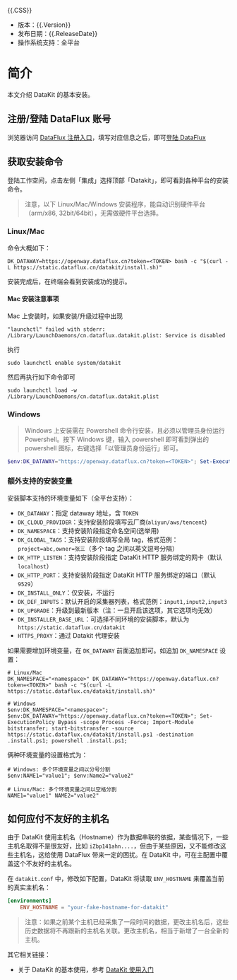 {{.CSS}}

- 版本：{{.Version}}
- 发布日期：{{.ReleaseDate}}
- 操作系统支持：全平台

# 简介

本文介绍 DataKit 的基本安装。

## 注册/登陆 DataFlux 账号

浏览器访问 [DataFlux 注册入口](https://auth.dataflux.cn/redirectpage/register)，填写对应信息之后，即可[登陆 DataFlux](https://console.dataflux.cn/pageloading/login)

## 获取安装命令

登陆工作空间，点击左侧「集成」选择顶部「Datakit」，即可看到各种平台的安装命令。

> 注意，以下 Linux/Mac/Windows 安装程序，能自动识别硬件平台（arm/x86, 32bit/64bit），无需做硬件平台选择。

### Linux/Mac

命令大概如下：

```shell
DK_DATAWAY=https://openway.dataflux.cn?token=<TOKEN> bash -c "$(curl -L https://static.dataflux.cn/datakit/install.sh)"
```

安装完成后，在终端会看到安装成功的提示。

#### Mac 安装注意事项

Mac 上安装时，如果安装/升级过程中出现

```shell
"launchctl" failed with stderr: /Library/LaunchDaemons/cn.dataflux.datakit.plist: Service is disabled
```

执行

```shell
sudo launchctl enable system/datakit
```

然后再执行如下命令即可

```shell
sudo launchctl load -w /Library/LaunchDaemons/cn.dataflux.datakit.plist
```

### Windows

> Windows 上安装需在 Powershell 命令行安装，且必须以管理员身份运行 Powershell。按下 Windows 键，输入 powershell 即可看到弹出的 powershell 图标，右键选择「以管理员身份运行」即可。

```powershell
$env:DK_DATAWAY="https://openway.dataflux.cn?token=<TOKEN>"; Set-ExecutionPolicy Bypass -scope Process -Force; Import-Module bitstransfer; start-bitstransfer -source https://static.dataflux.cn/datakit/install.ps1 -destination .install.ps1; powershell .install.ps1;
```

### 额外支持的安装变量

安装脚本支持的环境变量如下（全平台支持）：

- `DK_DATAWAY`：指定 dataway 地址，含 `TOKEN`
- `DK_CLOUD_PROVIDER`：支持安装阶段填写云厂商(`aliyun/aws/tencent`)
- `DK_NAMESPACE`：支持安装阶段指定命名空间(选举用)
- `DK_GLOBAL_TAGS`：支持安装阶段填写全局 tag，格式范例：`project=abc,owner=张三`（多个 tag 之间以英文逗号分隔）
- `DK_HTTP_LISTEN`：支持安装阶段指定 DataKit HTTP 服务绑定的网卡（默认 `localhost`）
- `DK_HTTP_PORT`：支持安装阶段指定 DataKit HTTP 服务绑定的端口（默认 `9529`）
- `DK_INSTALL_ONLY`：仅安装，不运行
- `DK_DEF_INPUTS`：默认开启的采集器列表，格式范例：`input1,input2,input3`
- `DK_UPGRADE`：升级到最新版本（注：一旦开启该选项，其它选项均无效）
- `DK_INSTALLER_BASE_URL`：可选择不同环境的安装脚本，默认为 `https://static.dataflux.cn/datakit`
- `HTTPS_PROXY`：通过 Datakit 代理安装

如果需要增加环境变量，在 `DK_DATAWAY` 前面追加即可。如追加 `DK_NAMESPACE` 设置：

```shell
# Linux/Mac
DK_NAMESPACE="<namespace>" DK_DATAWAY="https://openway.dataflux.cn?token=<TOKEN>" bash -c "$(curl -L https://static.dataflux.cn/datakit/install.sh)"

# Windows
$env:DK_NAMESPACE="<namespace>"; $env:DK_DATAWAY="https://openway.dataflux.cn?token=<TOKEN>"; Set-ExecutionPolicy Bypass -scope Process -Force; Import-Module bitstransfer; start-bitstransfer -source https://static.dataflux.cn/datakit/install.ps1 -destination .install.ps1; powershell .install.ps1;
```

俩种环境变量的设置格式为：

```shell
# Windows: 多个环境变量之间以分号分割
$env:NAME1="value1"; $env:Name2="value2"

# Linux/Mac: 多个环境变量之间以空格分割
NAME1="value1" NAME2="value2"
```

## 如何应付不友好的主机名

由于 DataKit 使用主机名（Hostname）作为数据串联的依据，某些情况下，一些主机名取得不是很友好，比如 `iZbp141ahn....`，但由于某些原因，又不能修改这些主机名，这给使用 DataFlux 带来一定的困扰。在 DataKit 中，可在主配置中覆盖这个不友好的主机名。

在 `datakit.conf` 中，修改如下配置，DataKit 将读取 `ENV_HOSTNAME` 来覆盖当前的真实主机名：

```toml
[environments]
	ENV_HOSTNAME = "your-fake-hostname-for-datakit"
```

> 注意：如果之前某个主机已经采集了一段时间的数据，更改主机名后，这些历史数据将不再跟新的主机名关联。更改主机名，相当于新增了一台全新的主机。

其它相关链接：

- 关于 DataKit 的基本使用，参考 [DataKit 使用入门](datakit-how-to)
